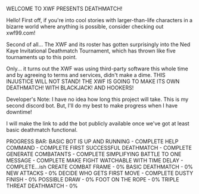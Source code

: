 WELCOME TO XWF PRESENTS DEATHMATCH!

Hello! First off, if you're into cool stories with larger-than-life characters in a bizarre world where anything is possible, consider checking out xwf99.com!

Second of all... The XWF and its roster has gotten surprisingly into the Ned Kaye Invitational Deathmatch Tournament, which has thrown like five tournaments up to this point.

Only... it turns out the XWF was using third-party software this whole time and by agreeing to terms and services, didn't make a dime. THIS INJUSTICE WILL NOT STAND! THE XWF IS GOING TO MAKE ITS OWN DEATHMATCH! WITH BLACKJACK! AND HOOKERS!

Developer's Note:
I have no idea how long this project will take. This is my second discord bot. But, I'll do my best to make progress when I have downtime!

I will make the link to add the bot publicly available once we've got at least basic deathmatch functional.

PROGRESS BAR:
BASIC BOT IS UP AND RUNNING - COMPLETE
HELP COMMAND - COMPLETE
FIRST SUCCESSFUL DEATHMATCH - COMPLETE
GENERATE COMBATANTS - COMPLETE
SIMPLIFYING BATTLE TO ONE MESSAGE - COMPLETE
MAKE FIGHT WATCHABLE WITH TIME DELAY - COMPLETE...ish
CREATE COMBAT FRAME - 0%
BASIC DEATHMATCH - 0%
NEW ATTACKS - 0%
DECIDE WHO GETS FIRST MOVE - COMPLETE
DUSTY FINISH - 0%
POSSIBLE DRAW - 0%
FOOT ON THE ROPE - 0%
TRIPLE THREAT DEATHMATCH - 0%
